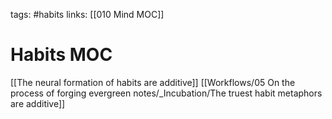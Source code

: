 tags: #habits 
links: [[010 Mind MOC]]

# Habits MOC
[[The neural formation of habits are additive]]
[[Workflows/05 On the process of forging evergreen notes/_Incubation/The truest habit metaphors are additive]]